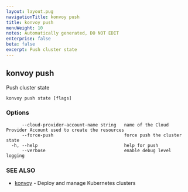 ```yaml
---
layout: layout.pug
navigationTitle: konvoy push
title: konvoy push
menuWeight: 10
notes: Automatically generated, DO NOT EDIT
enterprise: false
beta: false
excerpt: Push cluster state
---
```


## konvoy push

Push cluster state

```
konvoy push state [flags]
```

### Options

```
      --cloud-provider-account-name string   name of the Cloud Provider Account used to create the resources
      --force-push                           force push the cluster state
  -h, --help                                 help for push
      --verbose                              enable debug level logging
```

### SEE ALSO

* [konvoy](../)	 - Deploy and manage Kubernetes clusters

